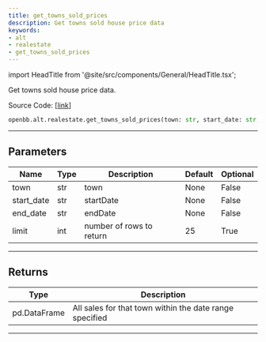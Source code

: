 ```yaml
---
title: get_towns_sold_prices
description: Get towns sold house price data
keywords:
- alt
- realestate
- get_towns_sold_prices
---
```


import HeadTitle from '@site/src/components/General/HeadTitle.tsx';

<HeadTitle title="alt.realestate.get_towns_sold_prices - Reference | OpenBB SDK Docs" />

Get towns sold house price data.

Source Code: [[link](https://github.com/OpenBB-finance/OpenBBTerminal/tree/main/openbb_terminal/alternative/realestate/landRegistry_model.py#L99)]

```python wordwrap
openbb.alt.realestate.get_towns_sold_prices(town: str, start_date: str, end_date: str, limit: int = 25)
```

---

## Parameters

| Name | Type | Description | Default | Optional |
| ---- | ---- | ----------- | ------- | -------- |
| town | str | town | None | False |
| start_date | str | startDate | None | False |
| end_date | str | endDate | None | False |
| limit | int | number of rows to return | 25 | True |


---

## Returns

| Type | Description |
| ---- | ----------- |
| pd.DataFrame | All sales for that town within the date range specified |
---

